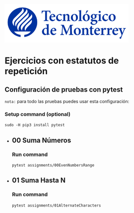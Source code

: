 ![Tec de Monterrey](images/logotecmty.png)
# Ejercicios con estatutos de repetición

## Configuración de pruebas con **pytest**

`nota:` para todo las pruebas puedes usar esta configuración:
### Setup command (optional)
```
sudo -H pip3 install pytest
```

- ## 00 Suma Números
    ### Run command
    ```
    pytest assignments/00EvenNumbersRange
    ```

- ## 01 Suma Hasta N
    ### Run command
    ```
    pytest assignments/01AlternateCharacters
    ```

